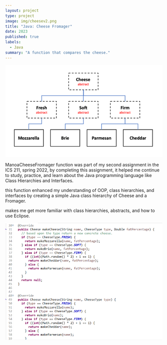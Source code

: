```yaml
---
layout: project
type: project
image: img/cheesev2.png
title: "Java: Cheese Fromager"
date: 2023
published: true
labels:
  - Java
summary: "A function that compares the cheese."
---
```

<img src="../img/cheesev3.png">

ManoaCheeseFromager function was part of my second assignment in the ICS 211, spring 2022, by completing this assignment, it helped me continue to study, practice, and learn about the Java programming language like Class Hierarchies and Interfaces.

this function enhanced my understanding of OOP, class hierarchies, and interfaces by creating a simple Java class hierarchy of Cheese and a Fromager.

makes me get more familiar with class hierarchies, abstracts, and how to use Eclipse.


<img src="../img/cheese.png">
